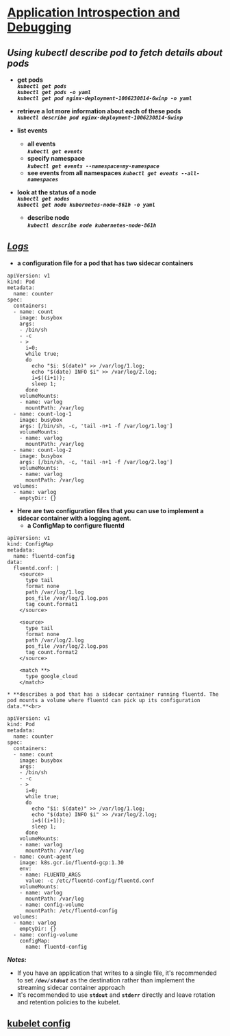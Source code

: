 # [Application Introspection and Debugging](https://kubernetes.io/docs/tasks/debug-application-cluster/debug-application-introspection/)
## ***Using kubectl describe pod to fetch details about pods***

* **get pods**<br>
***`kubectl get pods`***<br>
***`kubectl get pods -o yaml`***<br>
***`kubectl get pod nginx-deployment-1006230814-6winp -o yaml`***<br>

* **retrieve a lot more information about each of these pods**<br>
***`kubectl describe pod nginx-deployment-1006230814-6winp`***<br>

* **list events**
    * **all events**<br>
***`kubectl get events`***
    * **specify namespace**<br>
***`kubectl get events --namespace=my-namespace`***
    * **see events from all namespaces**
***`kubectl get events --all-namespaces`***

* **look at the status of a node**<br>
***`kubectl get nodes`***<br>
***`kubectl get node kubernetes-node-861h -o yaml`***<br>
    * **describe node**<br>
***`kubectl describe node kubernetes-node-861h`***<br>

## ***[Logs](https://kubernetes.io/docs/concepts/cluster-administration/logging/)***
* **a configuration file for a pod that has two sidecar containers**
```
apiVersion: v1
kind: Pod
metadata:
  name: counter
spec:
  containers:
  - name: count
    image: busybox
    args:
    - /bin/sh
    - -c
    - >
      i=0;
      while true;
      do
        echo "$i: $(date)" >> /var/log/1.log;
        echo "$(date) INFO $i" >> /var/log/2.log;
        i=$((i+1));
        sleep 1;
      done
    volumeMounts:
    - name: varlog
      mountPath: /var/log
  - name: count-log-1
    image: busybox
    args: [/bin/sh, -c, 'tail -n+1 -f /var/log/1.log']
    volumeMounts:
    - name: varlog
      mountPath: /var/log
  - name: count-log-2
    image: busybox
    args: [/bin/sh, -c, 'tail -n+1 -f /var/log/2.log']
    volumeMounts:
    - name: varlog
      mountPath: /var/log
  volumes:
  - name: varlog
    emptyDir: {}
```
* **Here are two configuration files that you can use to implement a sidecar container with a logging agent.**
    * **a ConfigMap to configure fluentd**
```
apiVersion: v1
kind: ConfigMap
metadata:
  name: fluentd-config
data:
  fluentd.conf: |
    <source>
      type tail
      format none
      path /var/log/1.log
      pos_file /var/log/1.log.pos
      tag count.format1
    </source>

    <source>
      type tail
      format none
      path /var/log/2.log
      pos_file /var/log/2.log.pos
      tag count.format2
    </source>

    <match **>
      type google_cloud
    </match>
```
    * **describes a pod that has a sidecar container running fluentd. The pod mounts a volume where fluentd can pick up its configuration data.**<br>
```
apiVersion: v1
kind: Pod
metadata:
  name: counter
spec:
  containers:
  - name: count
    image: busybox
    args:
    - /bin/sh
    - -c
    - >
      i=0;
      while true;
      do
        echo "$i: $(date)" >> /var/log/1.log;
        echo "$(date) INFO $i" >> /var/log/2.log;
        i=$((i+1));
        sleep 1;
      done
    volumeMounts:
    - name: varlog
      mountPath: /var/log
  - name: count-agent
    image: k8s.gcr.io/fluentd-gcp:1.30
    env:
    - name: FLUENTD_ARGS
      value: -c /etc/fluentd-config/fluentd.conf
    volumeMounts:
    - name: varlog
      mountPath: /var/log
    - name: config-volume
      mountPath: /etc/fluentd-config
  volumes:
  - name: varlog
    emptyDir: {}
  - name: config-volume
    configMap:
      name: fluentd-config
```
***Notes:***
* If you have an application that writes to a single file, it's recommended to set ***`/dev/stdout`*** as the destination rather than implement the streaming sidecar container approach<br>
* It's recommended to use **`stdout`** and **`stderr`** directly and leave rotation and retention policies to the kubelet.<br>

## **[kubelet config](https://kubernetes.io/docs/reference/config-api/kubelet-config.v1beta1/)**
